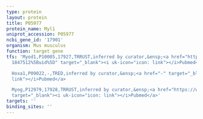 ```yaml
---
type: protein
layout: protein
title: P05977
protein_name: Myl1
uniprot_accession: P05977
ncbi_gene_id: '17901'
organism: Mus musculus
function: target gene
tfs: 'Myod1,P10085,17927,TRRUST,inferred by curator,&ensp;<a href="https://www.ncbi.nlm.nih.gov/pubmed/?term=1658001;
  1847512%5Buid%5D" target="_blank"><i uk-icon="icon: link"></i>Pubmed</a>

  Hoxa1,P09022,-,TRED,inferred by curator,&ensp;<a href="-" target="_blank"><i uk-icon="icon:
  link"></i>Pubmed</a>

  Myog,P12979,17928,TRRUST,inferred by curator,&ensp;<a href="https://www.ncbi.nlm.nih.gov/pubmed/?term=1658001%5Buid%5D"
  target="_blank"><i uk-icon="icon: link"></i>Pubmed</a>'
targets: ''
binding_sites: ''
---
```

